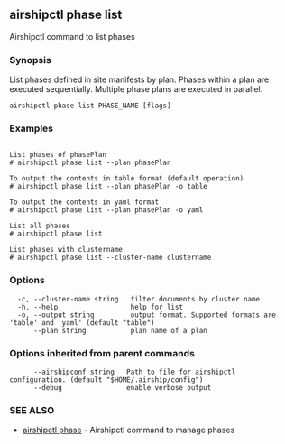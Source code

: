 ## airshipctl phase list

Airshipctl command to list phases

### Synopsis

List phases defined in site manifests by plan. Phases within a plan are
executed sequentially. Multiple phase plans are executed in parallel.


```
airshipctl phase list PHASE_NAME [flags]
```

### Examples

```

List phases of phasePlan
# airshipctl phase list --plan phasePlan

To output the contents in table format (default operation)
# airshipctl phase list --plan phasePlan -o table

To output the contents in yaml format
# airshipctl phase list --plan phasePlan -o yaml

List all phases
# airshipctl phase list

List phases with clustername
# airshipctl phase list --cluster-name clustername

```

### Options

```
  -c, --cluster-name string   filter documents by cluster name
  -h, --help                  help for list
  -o, --output string         output format. Supported formats are 'table' and 'yaml' (default "table")
      --plan string           plan name of a plan
```

### Options inherited from parent commands

```
      --airshipconf string   Path to file for airshipctl configuration. (default "$HOME/.airship/config")
      --debug                enable verbose output
```

### SEE ALSO

* [airshipctl phase](airshipctl_phase.md)	 - Airshipctl command to manage phases

